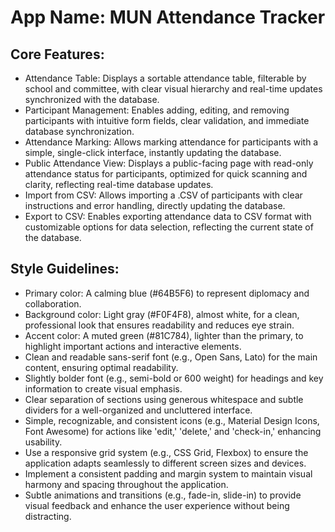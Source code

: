 # **App Name**: MUN Attendance Tracker

## Core Features:

- Attendance Table: Displays a sortable attendance table, filterable by school and committee, with clear visual hierarchy and real-time updates synchronized with the database.
- Participant Management: Enables adding, editing, and removing participants with intuitive form fields, clear validation, and immediate database synchronization.
- Attendance Marking: Allows marking attendance for participants with a simple, single-click interface, instantly updating the database.
- Public Attendance View: Displays a public-facing page with read-only attendance status for participants, optimized for quick scanning and clarity, reflecting real-time database updates.
- Import from CSV: Allows importing a .CSV of participants with clear instructions and error handling, directly updating the database.
- Export to CSV: Enables exporting attendance data to CSV format with customizable options for data selection, reflecting the current state of the database.

## Style Guidelines:

- Primary color: A calming blue (#64B5F6) to represent diplomacy and collaboration.
- Background color: Light gray (#F0F4F8), almost white, for a clean, professional look that ensures readability and reduces eye strain.
- Accent color: A muted green (#81C784), lighter than the primary, to highlight important actions and interactive elements.
- Clean and readable sans-serif font (e.g., Open Sans, Lato) for the main content, ensuring optimal readability.
- Slightly bolder font (e.g., semi-bold or 600 weight) for headings and key information to create visual emphasis.
- Clear separation of sections using generous whitespace and subtle dividers for a well-organized and uncluttered interface.
- Simple, recognizable, and consistent icons (e.g., Material Design Icons, Font Awesome) for actions like 'edit,' 'delete,' and 'check-in,' enhancing usability.
- Use a responsive grid system (e.g., CSS Grid, Flexbox) to ensure the application adapts seamlessly to different screen sizes and devices.
- Implement a consistent padding and margin system to maintain visual harmony and spacing throughout the application.
- Subtle animations and transitions (e.g., fade-in, slide-in) to provide visual feedback and enhance the user experience without being distracting.